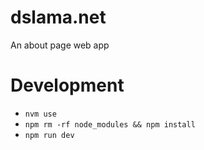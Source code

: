 # dslama.net

An about page web app

# Development
* `nvm use`
* `npm rm -rf node_modules && npm install`
* `npm run dev`
